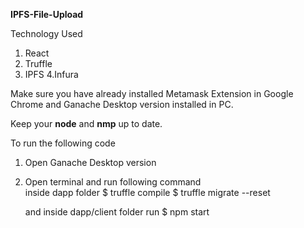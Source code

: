  <strong>IPFS-File-Upload </strong>

Technology Used
1. React
2. Truffle
3. IPFS
4.Infura

Make sure you have already installed Metamask Extension in Google Chrome
and Ganache Desktop version installed in PC.

Keep your <strong>node</strong> and <strong>nmp</strong> up to date.

To run the following code <br>
1. Open Ganache Desktop version <br>
2. Open terminal and run following command <br>
   inside dapp folder
   $ truffle compile
   $ truffle migrate --reset

    and inside dapp/client folder run 
    $ npm start
    
